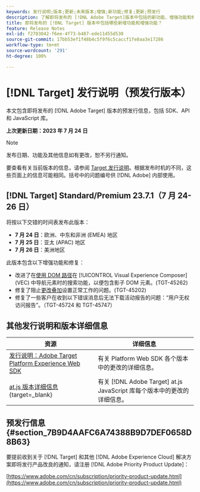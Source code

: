 ```yaml
---
keywords: 发行说明;版本;更新;未来版本;增强;新功能;修复;更新;预发行
description: 了解即将发布的 [!DNL Adobe Target]版本中包括的新功能、增强功能和修复，包括 SDK、API 和 JavaScript 库。
title: 即将发布的 [!DNL Target] 版本中包括哪些新增功能和增强功能？
feature: Release Notes
exl-id: f2783042-f6ee-4f73-b487-ede11d55d530
source-git-commit: 17bb53ef1f48b4c5f9f6c5caccf1fe8aa3e17286
workflow-type: tm+mt
source-wordcount: '291'
ht-degree: 100%

---
```


# [!DNL Target] 发行说明（预发行版本）

本文包含即将发布的 [!DNL Adobe Target] 版本的预发行信息，包括 SDK、API 和 JavaScript 库。

**上次更新日期：2023 年 7 月 24 日**

>[!NOTE]
>
>发布日期、功能及其他信息如有更改，恕不另行通知。
>
>要查看有关当前版本的信息，请参阅 [Target 发行说明](release-notes.md)。根据发布时机的不同，这些页面上的信息可能相同。括号中的问题编号供 [!DNL Adobe] 内部使用。

## [!DNL Target] Standard/Premium 23.7.1（7 月 24-26 日）

将按以下交错的时间表发布此版本：

* **7 月 24 日**：欧洲、中东和非洲 (EMEA) 地区
* **7 月 25 日**：亚太 (APAC) 地区
* **7 月 26 日**：美洲地区

此版本包含以下增强功能和修复：

* 改进了在[使用 DOM 路径](/help/main/c-experiences/c-visual-experience-composer/viztarget-options.md#dom-path)在 [!UICONTROL Visual Experience Composer] (VEC) 中导航元素时的搜索功能，以便包含影子 DOM 元素。(TGT-45262)
* 修复了阻止[更改叠加](/help/main/c-experiences/c-visual-experience-composer/visual-experience-composer.md)设置正常工作的问题。(TGT-45202)
* 修复了一些客户在收到以下错误消息后无法下载活动报告的问题：“用户无权访问报告”。（TGT-45724 和 TGT-45747）

## 其他发行说明和版本详细信息

| 资源 | 详细信息 |
|--- |--- |
| [发行说明：Adobe Target Platform Experience Web SDK](https://experienceleague.adobe.com/docs/experience-platform/edge/release-notes.html?lang=zh-Hans) | 有关 Platform Web SDK 各个版本中的更改的详细信息。 |
| [at.js 版本详细信息](https://experienceleague.corp.adobe.com/docs/target-dev/developer/client-side/at-js-implementation/target-atjs-versions.html){target=_blank} | 有关 [!DNL Adobe Target] at.js JavaScript 库每个版本中的更改的详细信息。 |

## 预发行信息 {#section_7B9D4AAFC6A74388B9D7DEF0658D8B63}

要提前收到关于 [!DNL Target] 和其他 [!DNL Adobe Experience Cloud] 解决方案即将发行产品改良的通知，请注册 [!DNL Adobe Priority Product Update]：

[https://www.adobe.com/cn/subscription/priority-product-update.html](https://www.adobe.com/cn/subscription/priority-product-update.html)
